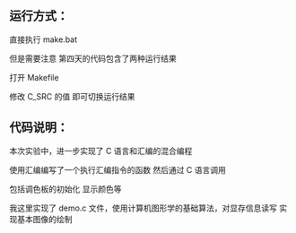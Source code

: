 ## 运行方式：

直接执行 make.bat

但是需要注意 第四天的代码包含了两种运行结果

打开 Makefile

修改 C_SRC 的值 即可切换运行结果

## 代码说明：

本次实验中，进一步实现了 C 语言和汇编的混合编程

使用汇编编写了一个执行汇编指令的函数 然后通过 C 语言调用

包括调色板的初始化 显示颜色等

我这里实现了 demo.c 文件，使用计算机图形学的基础算法，对显存信息读写 实现基本图像的绘制
